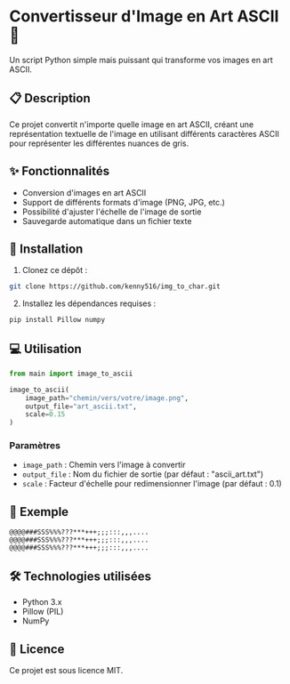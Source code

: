 # Convertisseur d'Image en Art ASCII 🎨

Un script Python simple mais puissant qui transforme vos images en art ASCII.

## 📋 Description

Ce projet convertit n'importe quelle image en art ASCII, créant une représentation textuelle de l'image en utilisant différents caractères ASCII pour représenter les différentes nuances de gris.

## ✨ Fonctionnalités

- Conversion d'images en art ASCII
- Support de différents formats d'image (PNG, JPG, etc.)
- Possibilité d'ajuster l'échelle de l'image de sortie
- Sauvegarde automatique dans un fichier texte

## 🚀 Installation

1. Clonez ce dépôt :
```bash
git clone https://github.com/kenny516/img_to_char.git
```

2. Installez les dépendances requises :
```bash
pip install Pillow numpy
```

## 💻 Utilisation

```python
from main import image_to_ascii

image_to_ascii(
    image_path="chemin/vers/votre/image.png",
    output_file="art_ascii.txt",
    scale=0.15
)
```

### Paramètres

- `image_path` : Chemin vers l'image à convertir
- `output_file` : Nom du fichier de sortie (par défaut : "ascii_art.txt")
- `scale` : Facteur d'échelle pour redimensionner l'image (par défaut : 0.1)

## 📝 Exemple

```
@@@@###SSS%%%???***+++;;;:::,,,....
@@@@###SSS%%%???***+++;;;:::,,,....
@@@@###SSS%%%???***+++;;;:::,,,....
```

## 🛠️ Technologies utilisées

- Python 3.x
- Pillow (PIL)
- NumPy

## 📄 Licence

Ce projet est sous licence MIT.
